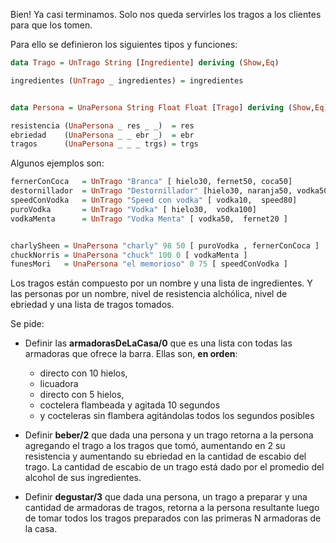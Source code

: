 Bien! Ya casi terminamos. Solo nos queda servirles los tragos a los clientes para que los tomen.

Para ello se definieron los siguientes tipos y funciones:

```Haskell
data Trago = UnTrago String [Ingrediente] deriving (Show,Eq)

ingredientes (UnTrago _ ingredientes) = ingredientes


data Persona = UnaPersona String Float Float [Trago] deriving (Show,Eq)

resistencia (UnaPersona _ res _ _)  = res
ebriedad    (UnaPersona _ _ ebr _)  = ebr
tragos      (UnaPersona _ _ _ trgs) = trgs

```

Algunos ejemplos son:

```Haskell
fernerConCoca   = UnTrago "Branca" [ hielo30, fernet50, coca50]
destornillador  = UnTrago "Destornillador" [hielo30, naranja50, vodka50]
speedConVodka   = UnTrago "Speed con vodka" [ vodka10,  speed80]
puroVodka       = UnTrago "Vodka" [ hielo30,  vodka100]
vodkaMenta      = UnTrago "Vodka Menta" [ vodka50,  fernet20 ]


charlySheen = UnaPersona "charly" 98 50 [ puroVodka , fernerConCoca ]
chuckNorris = UnaPersona "chuck" 100 0 [ vodkaMenta ]
funesMori   = UnaPersona "el memorioso" 0 75 [ speedConVodka ]
```

Los tragos están compuesto por un nombre y una lista de ingredientes. Y las personas por un nombre, nivel de resistencia alchólica, nivel de ebriedad y una lista de tragos tomados.

Se pide:

- Definir las **armadorasDeLaCasa/0** que es una lista con todas las armadoras que ofrece la barra. Ellas son, **en orden**:
  - directo con 10 hielos,
  - licuadora
  - directo con 5 hielos,
  - coctelera flambeada y agitada 10 segundos
  - y cocteleras sin flambera agitándolas todos los segundos posibles

- Definir **beber/2** que dada una persona y un trago retorna a la persona agregando el trago a los tragos que tomó, aumentando en 2 su resistencia y aumentando su ebriedad en la cantidad de escabio del trago. La cantidad de escabio de un trago está dado por el promedio del alcohol de sus ingredientes.

- Definir **degustar/3** que dada una persona, un trago a preparar y una cantidad de armadoras de tragos, retorna a la persona resultante luego de tomar todos los tragos preparados con las primeras N armadoras de la casa.
